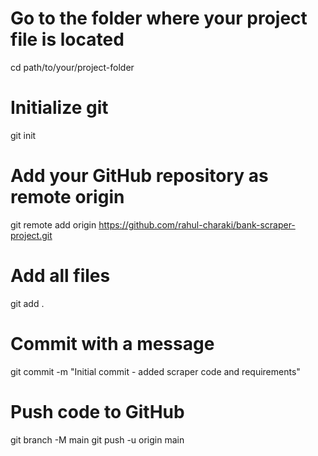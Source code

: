 # Go to the folder where your project file is located
cd path/to/your/project-folder

# Initialize git
git init

# Add your GitHub repository as remote origin
git remote add origin https://github.com/rahul-charaki/bank-scraper-project.git

# Add all files
git add .

# Commit with a message
git commit -m "Initial commit - added scraper code and requirements"

# Push code to GitHub
git branch -M main
git push -u origin main
